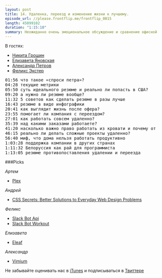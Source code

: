 ```yaml
---
layout: post
title: 14. Удаленка, переезд и изменение жизни к лучшему.
episode_url: //please.frontflip.me/frontflip_0015
length: 45099102
duration: "1:15:10"
summary: Неожиданно очень эмоциональное обсуждение и сравнение офисной и удаленных работы, а также возможностей переезда в другую страну.
---
```


В гостях:

* [Никита Грошин](https://twitter.com/marazmo)
* [Елизавета Яновская](https://twitter.com/lise_yy)
* [Александр Петров](https://twitter.com/dzhiriki)
* [Феликс Экстер](https://twitter.com/felix_exter)

<pre>
01:56 что такое «спроси петра»?
04:28 текущие метрики
05:50 суть идеального резюме и реально ли попасть в США?
09:20 а нужно ли резюме вообще?
11:32 5 советов как сделать резюме в разы лучше
16:43 резюме в виде инфографики
20:41 как выглядит жизнь после офера?
23:55 помогает ли компания с переездом?
27:01 как работать совсем удаленно?
35:39 над какими заказами работаете?
41:20 насколько важно право работать из кровати и почему от слова «meeting» становится больно
46:15 реально ли делать сложные проекты удаленно?
56:40 миф, что дома нельзя работать продуктивно
1:03:28 поддержка компании в других странах
1:11:32 Белоруссия как рай для программиста
1:13:05 резюме противопоставления удалении и переезда
</pre>


###Picks

*Артем*

- [Plex](https://plex.tv/)

*Андрей*

- [CSS Secrets: Better Solutions to Everyday Web Design Problems](http://www.amazon.com/CSS-Secrets-Solutions-Everyday-Problems/dp/1449372635)

*Феликс*

- [Slack Bot Api](https://github.com/mishk0/slack-bot-api)
- [Slack Bot Workout](https://github.com/brandonshin/slackbot-workout)

*Елизавета*

- [Eleaf](http://www.eleafworld.com/product/detail.php/mini-ijust-kit.html)

*Александр*

- [Vimium](https://chrome.google.com/webstore/detail/vimium/dbepggeogbaibhgnhhndojpepiihcmeb)

Не забывайте оценивать нас в [iTunes](https://itunes.apple.com/ru/podcast/frontflip/id884716456) и подписываться в [Твиттере](https://twitter.com/frontflip_js)
